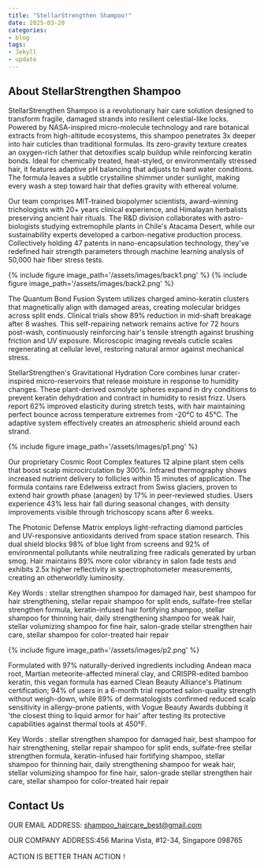 ```yaml
---
title: "StellarStrengthen Shampoo!"
date: 2025-03-20
categories:
- blog
tags:
- Jekyll
- update
---
```


## About StellarStrengthen Shampoo

StellarStrengthen Shampoo is a revolutionary hair care solution designed to transform fragile, damaged strands into resilient celestial-like locks. Powered by NASA-inspired micro-molecule technology and rare botanical extracts from high-altitude ecosystems, this shampoo penetrates 3x deeper into hair cuticles than traditional formulas. Its zero-gravity texture creates an oxygen-rich lather that detoxifies scalp buildup while reinforcing keratin bonds. Ideal for chemically treated, heat-styled, or environmentally stressed hair, it features adaptive pH balancing that adjusts to hard water conditions. The formula leaves a subtle crystalline shimmer under sunlight, making every wash a step toward hair that defies gravity with ethereal volume.

Our team comprises MIT-trained biopolymer scientists, award-winning trichologists with 20+ years clinical experience, and Himalayan herbalists preserving ancient hair rituals. The R&D division collaborates with astro-biologists studying extremophile plants in Chile's Atacama Desert, while our sustainability experts developed a carbon-negative production process. Collectively holding 47 patents in nano-encapsulation technology, they've redefined hair strength parameters through machine learning analysis of 50,000 hair fiber stress tests.

{% include figure image_path='/assets/images/back1.png' %}
{% include figure image_path='/assets/images/back2.png' %}

The Quantum Bond Fusion System utilizes charged amino-keratin clusters that magnetically align with damaged areas, creating molecular bridges across split ends. Clinical trials show 89% reduction in mid-shaft breakage after 8 washes. This self-repairing network remains active for 72 hours post-wash, continuously reinforcing hair's tensile strength against brushing friction and UV exposure. Microscopic imaging reveals cuticle scales regenerating at cellular level, restoring natural armor against mechanical stress.

StellarStrengthen's Gravitational Hydration Core combines lunar crater-inspired micro-reservoirs that release moisture in response to humidity changes. These plant-derived osmolyte spheres expand in dry conditions to prevent keratin dehydration and contract in humidity to resist frizz. Users report 62% improved elasticity during stretch tests, with hair maintaining perfect bounce across temperature extremes from -20°C to 45°C. The adaptive system effectively creates an atmospheric shield around each strand.

{% include figure image_path='/assets/images/p1.png' %}

Our proprietary Cosmic Root Complex features 12 alpine plant stem cells that boost scalp microcirculation by 300%. Infrared thermography shows increased nutrient delivery to follicles within 15 minutes of application. The formula contains rare Edelweiss extract from Swiss glaciers, proven to extend hair growth phase (anagen) by 17% in peer-reviewed studies. Users experience 43% less hair fall during seasonal changes, with density improvements visible through trichoscopy scans after 6 weeks.

The Photonic Defense Matrix employs light-refracting diamond particles and UV-responsive antioxidants derived from space station research. This dual shield blocks 98% of blue light from screens and 92% of environmental pollutants while neutralizing free radicals generated by urban smog. Hair maintains 89% more color vibrancy in salon fade tests and exhibits 2.5x higher reflectivity in spectrophotometer measurements, creating an otherworldly luminosity.

Key Words : stellar strengthen shampoo for damaged hair, best shampoo for hair strengthening, stellar repair shampoo for split ends, sulfate-free stellar strengthen formula, keratin-infused hair fortifying shampoo, stellar shampoo for thinning hair, daily strengthening shampoo for weak hair, stellar volumizing shampoo for fine hair, salon-grade stellar strengthen hair care, stellar shampoo for color-treated hair repair

{% include figure image_path='/assets/images/p2.png' %}

Formulated with 97% naturally-derived ingredients including Andean maca root, Martian meteorite-affected mineral clay, and CRISPR-edited bamboo keratin, this vegan formula has earned Clean Beauty Alliance's Platinum certification; 94% of users in a 6-month trial reported salon-quality strength without weigh-down, while 89% of dermatologists confirmed reduced scalp sensitivity in allergy-prone patients, with Vogue Beauty Awards dubbing it 'the closest thing to liquid armor for hair' after testing its protective capabilities against thermal tools at 450°F.

Key Words : stellar strengthen shampoo for damaged hair, best shampoo for hair strengthening, stellar repair shampoo for split ends, sulfate-free stellar strengthen formula, keratin-infused hair fortifying shampoo, stellar shampoo for thinning hair, daily strengthening shampoo for weak hair, stellar volumizing shampoo for fine hair, salon-grade stellar strengthen hair care, stellar shampoo for color-treated hair repair

## Contact Us

OUR EMAIL ADDRESS: shampoo_haircare_best@gmail.com

OUR COMPANY ADDRESS:456 Marina Vista, #12-34, Singapore 098765

ACTION IS BETTER THAN ACTION！
